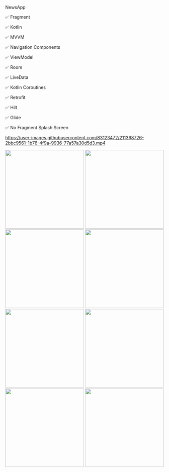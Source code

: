 NewsApp

✅ Fragment

✅ Kotlin

✅ MVVM

✅ Navigation Components

✅ ViewModel

✅ Room

✅ LiveData

✅ Kotlin Coroutines

✅ Retrofit

✅ Hilt

✅ Glide

✅ No Fragment Splash Screen 

https://user-images.githubusercontent.com/83123472/211368726-2bbc9561-1b76-4f9a-9936-77a57a30d5d3.mp4

<img src="https://user-images.githubusercontent.com/83123472/211355543-e294bf5d-eef2-46e3-8c92-9ea69bf4480c.png" width="250"> <img src="https://user-images.githubusercontent.com/83123472/211355580-e16cce36-7ce0-4d8b-85de-58921661e4b7.png" width="250"> <img src="https://user-images.githubusercontent.com/83123472/211355593-f34616dd-582d-4cab-b746-780b63b3f739.png" width="250"> <img src="https://user-images.githubusercontent.com/83123472/211355614-b3583a4d-1f3f-4d3d-9053-75063173e2d3.png" width="250"> <img src="https://user-images.githubusercontent.com/83123472/211355635-405e373a-70aa-4ea9-827c-6ee9d1421f7d.png" width="250"> <img src="https://user-images.githubusercontent.com/83123472/211355720-f0a1f16a-b84b-4262-8f76-5b89232e157d.png" width="250"> <img src="https://user-images.githubusercontent.com/83123472/211355728-acbb05fa-6c9f-425f-9922-b2d2046fdf48.png" width="250"> <img src="https://user-images.githubusercontent.com/83123472/211355730-c1074814-725a-4459-b502-25cfc33b887f.png" width="250">


